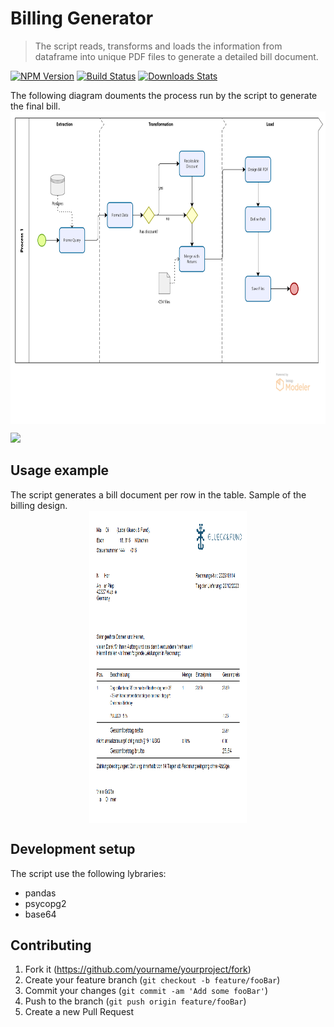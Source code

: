 # Billing Generator
> The script reads, transforms and loads the information from dataframe into unique PDF files to generate a detailed bill document.

[![NPM Version][npm-image]][npm-url]
[![Build Status][travis-image]][travis-url]
[![Downloads Stats][npm-downloads]][npm-url]

The following diagram douments the process run by the script to generate the final bill.
<img src="billing_generator.png" height="500px" style = "display: block;margin-left: auto;margin-right: auto;width: 100%;">

![](header.png)

## Usage example

The script generates a bill document per row in the table. Sample of the billing design.
<img src="example_billing.png" height="500px" style = "display: block;margin-left: auto;margin-right: auto;width: 50%;">


## Development setup

The script use the following lybraries:
<ul>
    <li>pandas</li>
    <li>psycopg2</li>
    <li>base64</li>
</ul>

## Contributing

1. Fork it (<https://github.com/yourname/yourproject/fork>)
2. Create your feature branch (`git checkout -b feature/fooBar`)
3. Commit your changes (`git commit -am 'Add some fooBar'`)
4. Push to the branch (`git push origin feature/fooBar`)
5. Create a new Pull Request

<!-- Markdown link & img dfn's -->
[npm-image]: https://img.shields.io/npm/v/datadog-metrics.svg?style=flat-square
[npm-url]: https://npmjs.org/package/datadog-metrics
[npm-downloads]: https://img.shields.io/npm/dm/datadog-metrics.svg?style=flat-square
[travis-image]: https://img.shields.io/travis/dbader/node-datadog-metrics/master.svg?style=flat-square
[travis-url]: https://travis-ci.org/dbader/node-datadog-metrics
[wiki]: https://github.com/yourname/yourproject/wiki
